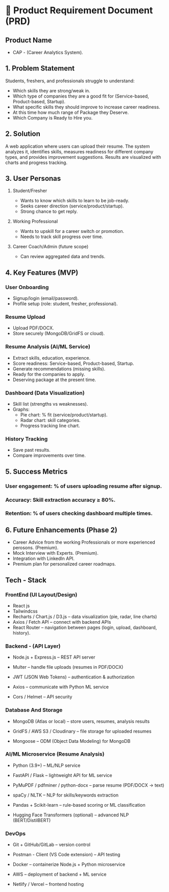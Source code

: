 # 📄 Product Requirement Document (PRD)  
## Product Name  
* CAP - (Career Analytics System). 

## 1. Problem Statement  
Students, freshers, and professionals struggle to understand:  
- Which skills they are strong/weak in.  
- Which type of companies they are a good fit for (Service-based, Product-based, Startup).  
- What specific skills they should improve to increase career readiness.
- At this time how much range of Package they Deserve.
- Which Company is Ready to Hire you.

## 2. Solution  
A web application where users can upload their resume. The system analyzes it, identifies skills, measures readiness for different company types, and provides improvement suggestions. Results are visualized with charts and progress tracking.  

## 3. User Personas  
1. Student/Fresher 
   - Wants to know which skills to learn to be job-ready.  
   - Seeks career direction (service/product/startup).  
   - Strong chance to get reply.

2. Working Professional
   - Wants to upskill for a career switch or promotion.  
   - Needs to track skill progress over time.  

3. Career Coach/Admin (future scope)  
   - Can review aggregated data and trends.  

## 4. Key Features (MVP)  
### User Onboarding 
  - Signup/login (email/password).  
  - Profile setup (role: student, fresher, professional).  

### Resume Upload 
  - Upload PDF/DOCX.  
  - Store securely (MongoDB/GridFS or cloud).  

### Resume Analysis (AI/ML Service) 
  - Extract skills, education, experience.  
  - Score readiness: Service-based, Product-based, Startup.  
  - Generate recommendations (missing skills). 
  - Ready for the companies to apply.
  - Deserving package at the present time. 

### Dashboard (Data Visualization) 
  - Skill list (strengths vs weaknesses).  
  - Graphs:  
    - Pie chart: % fit (service/product/startup).  
    - Radar chart: skill categories.  
    - Progress tracking line chart.  

### History Tracking
  - Save past results.  
  - Compare improvements over time.  

## 5. Success Metrics  
### User engagement: % of users uploading resume after signup.  
### Accuracy: Skill extraction accuracy ≥ 80%.  
### Retention: % of users checking dashboard multiple times.  

## 6. Future Enhancements (Phase 2)  
- Career Advice from the working Professionals or more experienced perosons. (Premium).
- Mock Interview with Experts. (Premium).
- Integration with LinkedIn API.  
- Premium plan for personalized career roadmaps.  

## Tech - Stack 
### FrontEnd (UI Layout/Design)
- React js 
- Tailwindcss
- Recharts / Chart.js / D3.js – data visualization (pie, radar, line charts)
- Axios / Fetch API – connect with backend APIs
- React Router – navigation between pages (login, upload, dashboard, history).

### Backend - (API Layer)

- Node.js + Express.js – REST API server

- Multer – handle file uploads (resumes in PDF/DOCX)

- JWT (JSON Web Tokens) – authentication & authorization

- Axios – communicate with Python ML service

- Cors / Helmet – API security

### Database And Storage 
- MongoDB (Atlas or local) – store users, resumes, analysis results

- GridFS / AWS S3 / Cloudinary – file storage for uploaded resumes

- Mongoose – ODM (Object Data Modeling) for MongoDB

### AI/ML Microservice (Resume Analysis)

- Python (3.9+) – ML/NLP service

- FastAPI / Flask – lightweight API for ML service

- PyMuPDF / pdfminer / python-docx – parse resume (PDF/DOCX → text)

- spaCy / NLTK – NLP for skills/keywords extraction

- Pandas + Scikit-learn – rule-based scoring or ML classification

- Hugging Face Transformers (optional) – advanced NLP (BERT/DistilBERT)

### DevOps
- Git + GitHub/GitLab – version control

- Postman - Client (VS Code extension) – API testing

- Docker – containerize Node.js + Python microservice

- AWS – deployment of backend + ML service

- Netlify / Vercel – frontend hosting